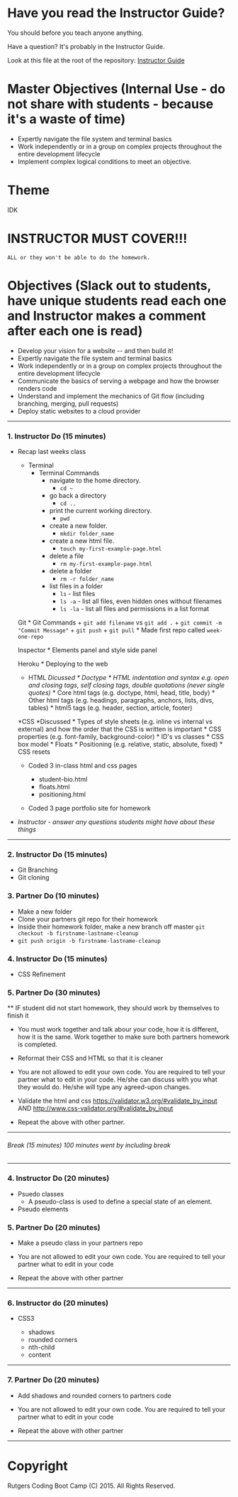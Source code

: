 # Have you read the Instructor Guide?

You should before you teach anyone anything.

Have a question? It's probably in the Instructor Guide.

Look at this file at the root of the repository:
[Instructor Guide](https://github.com/RutgersCodingBootcamp/All-Lesson-Plans/blob/master/instructor_guide.md)

# Master Objectives (Internal Use - do not share with students - because it's a waste of time)

* Expertly navigate the file system and terminal basics
* Work independently or in a group on complex projects throughout the entire development lifecycle
* Implement complex logical conditions to meet an objective.


# Theme
IDK

# INSTRUCTOR MUST COVER!!!

```
ALL or they won't be able to do the homework.
```

# Objectives (Slack out to students, have unique students read each one and Instructor makes a comment after each one is read)

* Develop your vision for a website -- and then build it!
* Expertly navigate the file system and terminal basics
* Work independently or in a group on complex projects throughout the entire development lifecycle
* Communicate the basics of serving a webpage and how the browser renders code
* Understand and implement the mechanics of Git flow (including branching, merging, pull requests)
* Deploy static websites to a cloud provider

----

### 1. Instructor Do (15 minutes)

* Recap last weeks class

    * Terminal
        * Terminal Commands
            * navigate to the home directory.
                + `cd ~`
            * go back a directory
                + `cd ..`
            * print the current working directory.
                + `pwd`
            * create a new folder.
                + `mkdir folder_name`
            * create a new html file.
                + `touch my-first-example-page.html`
            * delete a file
                + `rm my-first-example-page.html`
            * delete a folder
                + `rm -r folder_name`
            * list files in a folder
                + `ls` - list files
                + `ls -a` - list all files, even hidden ones without filenames
                + `ls -la` - list all files and permissions in a list format

    Git
        * Git Commands
            + `git add filename` vs `git add .`
            + `git commit -m "Commit Message"`
            + `git push`
            + `git pull`
        * Made first repo called `week-one-repo`

    Inspector
        * Elements panel and style side panel

    Heroku
        * Deploying to the web

    * HTML
        *Dicussed
            * Doctype
            * HTML indentation and syntax e.g. open and closing tags, self closing tags, double quotations (never single quotes)*
            * Core html tags (e.g. doctype, html, head, title, body)
            * Other html tags (e.g. headings, paragraphs, anchors, lists, divs, tables)
            * html5 tags (e.g. header, section, article, footer)

    *CSS
        *Discussed 
            * Types of style sheets (e.g. inline vs internal vs external) and how the order that the CSS is written is important
            * CSS properties (e.g. font-family, background-color)
            * ID's vs classes
            * CSS box model
            * Floats
            * Positioning (e.g. relative, static, absolute, fixed)
            * CSS resets

    * Coded 3 in-class html and css pages
        * student-bio.html
        * floats.html
        * positioning.html

    * Coded 3 page portfolio site for homework

* *Instructor - answer any questions students might have about these things*

----

### 2. Instructor Do (15 minutes)

* Git Branching
* Git cloning


### 3. Partner Do (10 minutes)

* Make a new folder
* Clone your partners git repo for their homework
* Inside their homework folder, make a new branch off master
  `git checkout -b firstname-lastname-cleanup`
* `git push origin -b firstname-lastname-cleanup`


### 4. Instructor Do (15 minutes)

* CSS Refinement


### 5. Partner Do (30 minutes)


** IF student did not start homework, they should work by themselves to finish it


* You must work together and talk abour your code, how it is different, how it is the same. Work together to make sure both partners homework is completed.

* Reformat their CSS and HTML so that it is cleaner
* You are not allowed to edit your own code. You are required to tell your partner what to edit in your code. He/she can discuss with you what they would do. He/she will type any agreed-upon changes.
* Validate the html and css https://validator.w3.org/#validate_by_input AND http://www.css-validator.org/#validate_by_input
* Repeat the above with other partner.



----
###### Break (15 minutes) 100 minutes went by including break
----


### 4. Instructor Do (20 minutes)

* Psuedo classes
    * A pseudo-class is used to define a special state of an element.
* Pseudo elements


### 5. Partner Do (20 minutes)

* Make a pseudo class in your partners repo

* You are not allowed to edit your own code. You are required to tell your partner what to edit in your code 
* Repeat the above with other partner

----

### 6. Instructor do (20 minutes)

* CSS3

  * shadows
  * rounded corners
  * nth-child
  * content

----

### 7. Partner Do (20 minutes)

* Add shadows and rounded corners to partners code

* You are not allowed to edit your own code. You are required to tell your partner what to edit in your code 
* Repeat the above with other partner


----
# Copyright
Rutgers Coding Boot Camp (C) 2015. All Rights Reserved.
